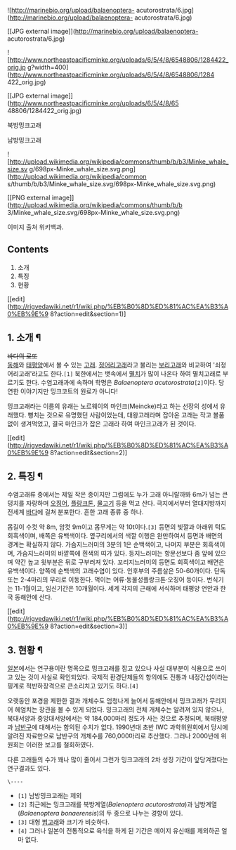 ![http://marinebio.org/upload/balaenoptera-
acutorostrata/6.jpg](http://marinebio.org/upload/balaenoptera-
acutorostrata/6.jpg)

[[JPG external image]](http://marinebio.org/upload/balaenoptera-
acutorostrata/6.jpg)

![http://www.northeastpacificminke.org/uploads/6/5/4/8/6548806/1284422_orig.jp
g?width=400](http://www.northeastpacificminke.org/uploads/6/5/4/8/6548806/1284
422_orig.jpg)

[[JPG external image]](http://www.northeastpacificminke.org/uploads/6/5/4/8/65
48806/1284422_orig.jpg)

북방밍크고래

남방밍크고래

![http://upload.wikimedia.org/wikipedia/commons/thumb/b/b3/Minke_whale_size.sv
g/698px-Minke_whale_size.svg.png](http://upload.wikimedia.org/wikipedia/common
s/thumb/b/b3/Minke_whale_size.svg/698px-Minke_whale_size.svg.png)

[[PNG external image]](http://upload.wikimedia.org/wikipedia/commons/thumb/b/b
3/Minke_whale_size.svg/698px-Minke_whale_size.svg.png)

  
이미지 출처 위키백과.  

## Contents

    

1. 소개 
2. 특징 
3. 현황 

[[edit](http://rigvedawiki.net/r1/wiki.php/%EB%B0%8D%ED%81%AC%EA%B3%A0%EB%9E%9
8?action=edit&section=1)]

## 1. 소개 ¶

<del>바다의 로또</del>  
[동해](%EB%8F%99%ED%95%B4.md)와 [태평양](%ED%83%9C%ED%8F%89%EC%96%91.md)에서 볼 수
있는 [고래](%EA%B3%A0%EB%9E%98.md).
[정어리고래](%EC%A0%95%EC%96%B4%EB%A6%AC%EA%B3%A0%EB%9E%98.md)라고 불리는
[보리고래](%EB%B3%B4%EB%A6%AC%EA%B3%A0%EB%9E%98.md)와 비교하여 '쇠정어리고래'라고도 한다.`[1]`
북한에서는 뱃속에서 [멸치](%EB%A9%B8%EC%B9%98.md)가 많이 나온다 하여 멸치고래로 부르기도 한다. 수염고래과에 속하며
학명은 _Balaenoptera ac­utorostrata_`[2]`이다. 당연한 이야기지만 밍크코트의 원료가 아니다!

  

밍크고래라는 이름의 유래는 노르웨이의 마인크(Meincke)라고 하는 선장의 성에서 유래했다. 뻥치는 것으로 유명했던 사람이었는데,
대왕고래라며 잡아온 고래는 작고 볼품없이 생겨먹었고, 결국 마인크가 잡은 고래라 하여 마인크고래가 된 것이다.

  

[[edit](http://rigvedawiki.net/r1/wiki.php/%EB%B0%8D%ED%81%AC%EA%B3%A0%EB%9E%9
8?action=edit&section=2)]

## 2. 특징 ¶

수염고래류 중에서는 제일 작은 종이지만 그럼에도 누가 고래 아니랄까봐 6m가 넘는 큰 덩치를 자랑하며
[오징어](%EC%98%A4%EC%A7%95%EC%96%B4.md),
[플랑크톤](%ED%94%8C%EB%9E%91%ED%81%AC%ED%86%A4.md),
[물고기](%EB%AC%BC%EA%B3%A0%EA%B8%B0.md) 등을 먹고 산다. 극지에서부터 열대지방까지 전세계
[바다](%EB%B0%94%EB%8B%A4.md)에 걸쳐 분포한다. 흔한 고래 종류 중 하나.

  

몸길이 수컷 약 8m, 암컷 9m이고 몸무게는 약 10t이다.`[3]` 등면의 빛깔과 아래위 턱도 회흑색이며, 배쪽은 유백색이다.
옆구리에서의 색깔 이행은 완만하여서 등면과 배면의 경계는 확실하지 않다. 가슴지느러미의 3분의 1은 순백색이고, 나머지 부분은 회흑색이며,
가슴지느러미의 바깥쪽에 흰색의 띠가 있다. 등지느러미는 항문선보다 좀 앞에 있으며 약간 높고 윗부분은 뒤로 구부러져 있다. 꼬리지느러미의
등면도 회흑색이고 배면은 유백색이다. 양쪽에 순백색의 고래수염이 있다. 인후부의 주름살은 50-60개이다. 단독 또는 2-4마리의 무리로
이동한다. 먹이는 어류·동물성플랑크톤·오징어 등이다. 번식기는 11-1월이고, 임신기간은 10개월이다. 세계 각지의 근해에 서식하며 태평양
연안과 한국 동해안에 산다.

  

[[edit](http://rigvedawiki.net/r1/wiki.php/%EB%B0%8D%ED%81%AC%EA%B3%A0%EB%9E%9
8?action=edit&section=3)]

## 3. 현황 ¶

[일본](%EC%9D%BC%EB%B3%B8.md)에서는 연구용이란 명목으로 밍크고래를 잡고 있으나 사실 대부분이 식용으로 쓰이고 있는
것이 사실로 확인되었다. 국제적 환경단체들의 항의에도 전통과 내정간섭이라는 핑계로 적반하장격으로 큰소리치고 있기도 하다.`[4]`

  

오랫동안 포경을 제한한 결과 개체수도 엄청나게 늘어서 동해안에서 밍크고래가 무리지어 헤엄치는 장관을 볼 수 있게 되었다. 밍크고래의 전체
개체수는 알려져 있지 않으나, 북대서양과 중앙대서양에서는 약 184,000마리 정도가 사는 것으로 추정되며, 북태평양과
[남반구](%EB%82%A8%EB%B0%98%EA%B5%AC.md)에 대해서는 합의된 수치가 없다. 1990년대 초반 IWC
과학위원회에서 당시에 알려진 자료만으로 남반구의 개체수를 760,000마리로 추산했다. 그러나 2000년에 위원회는 이러한 보고를
철회하였다.

  

다른 고래들의 수가 꽤나 많이 줄어서 그런가 밍크고래의 2차 성징 기간이 앞당겨졌다는 연구결과도 있다.

  

`\----`

  * `[1]` 남방밍크고래는 제외
  * `[2]` 최근에는 밍크고래를 북방계열(_Balenoptera acutorostrata_)과 남방계열(_Balaenoptera bonaerensis_)의 두 종으로 나누는 경향이 있다.
  * `[3]` 대형 [범고래](%EB%B2%94%EA%B3%A0%EB%9E%98.md)와 크기가 비슷하다.
  * `[4]` 그러나 일본이 전통적으로 육식을 하게 된 기간은 메이지 유신때를 제외하곤 얼마 없다.

